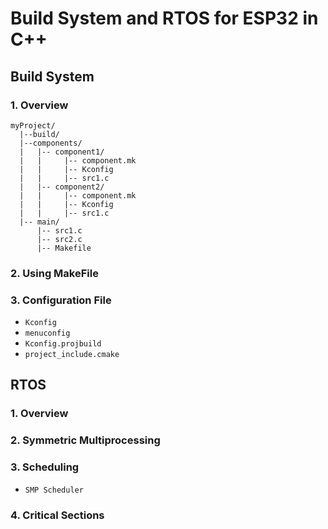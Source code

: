 # 																																										 **Build System and RTOS for ESP32** in C++
## Build System
### 1. Overview
```
myProject/
  |--build/
  |--components/ 
  |   |-- component1/ 
  |   |     |-- component.mk
  |   |     |-- Kconfig
  |   |     |-- src1.c
  |   |-- component2/ 
  |   |     |-- component.mk
  |   |     |-- Kconfig
  |   |     |-- src1.c
  |-- main/       
      |-- src1.c
      |-- src2.c
      |-- Makefile
```
### 2. Using MakeFile 


### 3. Configuration File
* `Kconfig`
* `menuconfig`
* `Kconfig.projbuild`
* `project_include.cmake`


## RTOS
### 1. Overview

### 2. Symmetric Multiprocessing
### 3. Scheduling
* `SMP Scheduler`
### 4. Critical Sections
